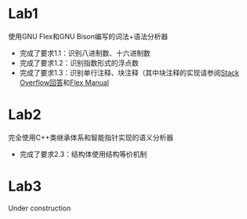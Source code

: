# Lab1
使用GNU Flex和GNU Bison编写的词法+语法分析器
- 完成了要求1.1：识别八进制数、十六进制数
- 完成了要求1.2：识别指数形式的浮点数
- 完成了要求1.3：识别单行注释、块注释（其中块注释的实现请参阅[Stack Overflow回答](https://stackoverflow.com/questions/2130097/difficulty-getting-c-style-comments-in-flex-lex)和[Flex Manual](http://westes.github.io/flex/manual/Start-Conditions.html)

# Lab2
完全使用C++类继承体系和智能指针实现的语义分析器
- 完成了要求2.3：结构体使用结构等价机制

# Lab3
Under construction
